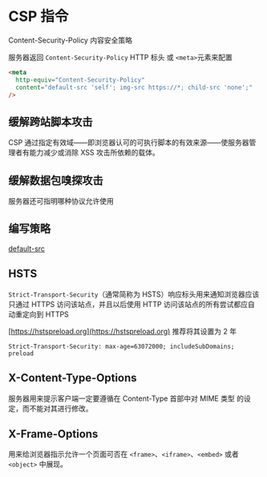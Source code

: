 # CSP 指令

Content-Security-Policy 内容安全策略

服务器返回 `Content-Security-Policy` HTTP 标头 或 `<meta>`元素来配置

```html
<meta
  http-equiv="Content-Security-Policy"
  content="default-src 'self'; img-src https://*; child-src 'none';"
/>
```

## 缓解跨站脚本攻击

CSP 通过指定有效域——即浏览器认可的可执行脚本的有效来源——使服务器管理者有能力减少或消除 XSS 攻击所依赖的载体。

## 缓解数据包嗅探攻击

服务器还可指明哪种协议允许使用

## 编写策略

[default-src](https://developer.mozilla.org/zh-CN/docs/Web/HTTP/Headers/Content-Security-Policy/default-src)

## HSTS

`Strict-Transport-Security`（通常简称为 HSTS）响应标头用来通知浏览器应该只通过 HTTPS 访问该站点，并且以后使用 HTTP 访问该站点的所有尝试都应自动重定向到 HTTPS

[https://hstspreload.org](https://hstspreload.org) 推荐将其设置为 2 年

`Strict-Transport-Security: max-age=63072000; includeSubDomains; preload`

## X-Content-Type-Options

服务器用来提示客户端一定要遵循在 Content-Type 首部中对 MIME 类型 的设定，而不能对其进行修改。

## X-Frame-Options

用来给浏览器指示允许一个页面可否在 `<frame>`、`<iframe>`、`<embed>` 或者 `<object>` 中展现。
